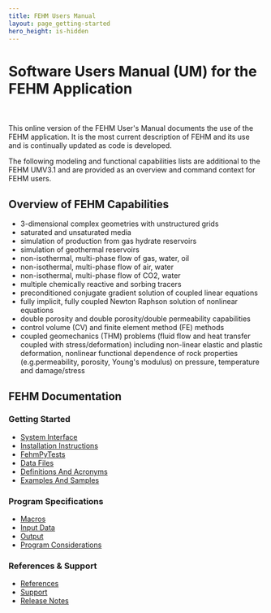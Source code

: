 ```yaml
---
title: FEHM Users Manual
layout: page_getting-started
hero_height: is-hidden
---
```

# Software Users Manual (UM) for the FEHM Application
<br><br>
This online version of the FEHM User's Manual documents the use of the FEHM application.
It is the most current description of FEHM and its use and is continually updated as code is developed.

The following modeling and functional capabilities lists are additional to the
FEHM UMV3.1 and are provided as an overview and command context for FEHM
users.

## Overview of FEHM Capabilities

* 3-dimensional complex geometries with unstructured grids
* saturated and unsaturated media
* simulation of production from gas hydrate reservoirs 
* simulation of geothermal reservoirs
* non-isothermal, multi-phase flow of gas, water, oil 
* non-isothermal, multi-phase flow of air, water 
* non-isothermal, multi-phase flow of CO2, water 
* multiple chemically reactive and sorbing tracers 
* preconditioned conjugate gradient solution of coupled linear equations
* fully implicit, fully coupled Newton Raphson solution of nonlinear equations 
* double porosity and double porosity/double permeability capabilities 
* control volume (CV) and finite element method (FE) methods
* coupled geomechanics (THM) problems (fluid flow and heat transfer coupled with stress/deformation) including non-linear elastic and plastic deformation, nonlinear functional dependence of rock properties (e.g.permeability, porosity, Young's modulus) on pressure, temperature and damage/stress

## FEHM Documentation


### Getting Started

* [System Interface](getting-started/system-interface)
* [Installation Instructions](getting-started/installation)
* [FehmPyTests](getting-started/fehmpytests)
* [Data Files](getting-started/data-files)
* [Definitions And Acronyms](getting-started/definitions-acronyms)
* [Examples And Samples](getting-started/examples-samples)

### Program Specifications

* [Macros](program-specification/macros)
* [Input Data](program-specification/input-data)
* [Output](program-specification/output)
* [Program Considerations](program-specification/program-considerations)

### References & Support

* [References](references-support/references)
* [Support](references-support/support)
* [Release Notes](references-support/release-notes)


